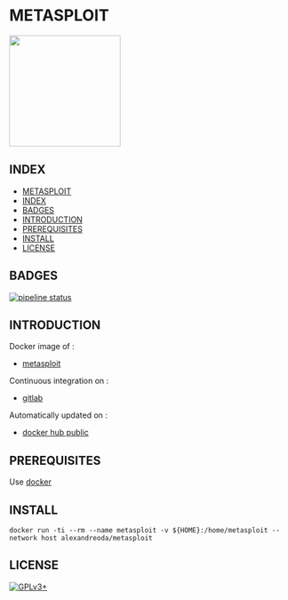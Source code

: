 # METASPLOIT

<img src="https://blog.zenika.com/wp-content/uploads/2017/07/metasploit.png" width="200" height="200"/>


## INDEX

  - [METASPLOIT](#metasploit)
  - [INDEX](#index)
  - [BADGES](#badges)
  - [INTRODUCTION](#introduction)
  - [PREREQUISITES](#prerequisites)
  - [INSTALL](#install)
  - [LICENSE](#license)


## BADGES

[![pipeline status](https://gitlab.com/oda-alexandre/metasploit/badges/master/pipeline.svg)](https://gitlab.com/oda-alexandre/metasploit/commits/master)


## INTRODUCTION

Docker image of :

- [metasploit](https://www.metasploit.com)

Continuous integration on :

- [gitlab](https://gitlab.com/oda-alexandre/metasploit/pipelines)

Automatically updated on :

- [docker hub public](https://hub.docker.com/r/alexandreoda/metasploit)


## PREREQUISITES

Use [docker](https://www.docker.com)


## INSTALL

```docker run -ti --rm --name metasploit -v ${HOME}:/home/metasploit --network host alexandreoda/metasploit```


## LICENSE

[![GPLv3+](http://gplv3.fsf.org/gplv3-127x51.png)](https://gitlab.com/oda-alexandre/metasploit/blob/master/LICENSE)
